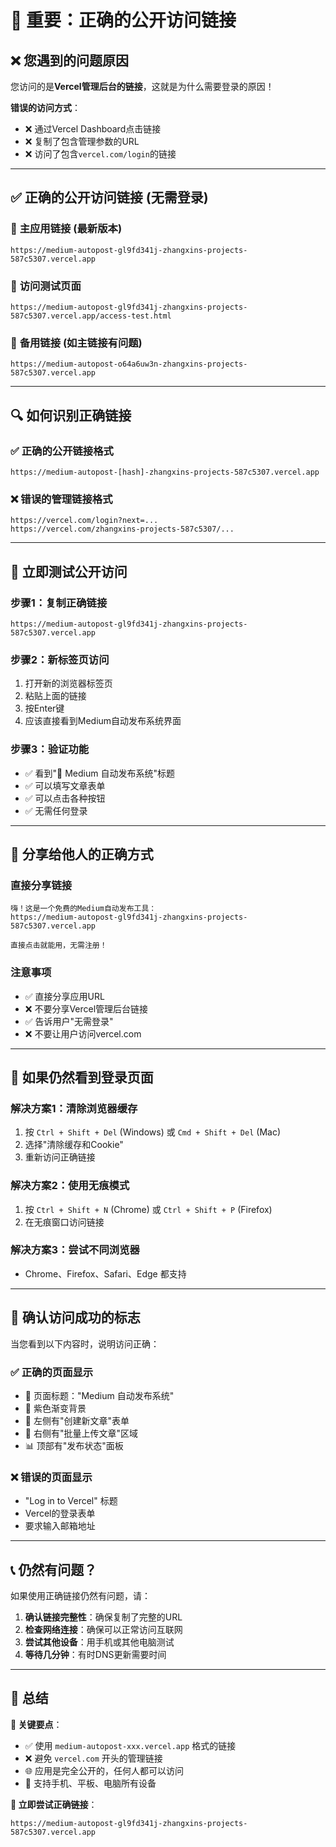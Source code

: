 # 🚨 重要：正确的公开访问链接

## ❌ **您遇到的问题原因**

您访问的是**Vercel管理后台的链接**，这就是为什么需要登录的原因！

**错误的访问方式**：
- ❌ 通过Vercel Dashboard点击链接
- ❌ 复制了包含管理参数的URL
- ❌ 访问了包含`vercel.com/login`的链接

---

## ✅ **正确的公开访问链接** (无需登录)

### 🎯 **主应用链接** (最新版本)
```
https://medium-autopost-gl9fd341j-zhangxins-projects-587c5307.vercel.app
```

### 🧪 **访问测试页面**
```
https://medium-autopost-gl9fd341j-zhangxins-projects-587c5307.vercel.app/access-test.html
```

### 🔄 **备用链接** (如主链接有问题)
```
https://medium-autopost-o64a6uw3n-zhangxins-projects-587c5307.vercel.app
```

---

## 🔍 **如何识别正确链接**

### ✅ **正确的公开链接格式**
```
https://medium-autopost-[hash]-zhangxins-projects-587c5307.vercel.app
```

### ❌ **错误的管理链接格式**
```
https://vercel.com/login?next=...
https://vercel.com/zhangxins-projects-587c5307/...
```

---

## 🚀 **立即测试公开访问**

### **步骤1：复制正确链接**
```
https://medium-autopost-gl9fd341j-zhangxins-projects-587c5307.vercel.app
```

### **步骤2：新标签页访问**
1. 打开新的浏览器标签页
2. 粘贴上面的链接
3. 按Enter键
4. 应该直接看到Medium自动发布系统界面

### **步骤3：验证功能**
- ✅ 看到"🚀 Medium 自动发布系统"标题
- ✅ 可以填写文章表单
- ✅ 可以点击各种按钮
- ✅ 无需任何登录

---

## 📱 **分享给他人的正确方式**

### **直接分享链接**
```
嗨！这是一个免费的Medium自动发布工具：
https://medium-autopost-gl9fd341j-zhangxins-projects-587c5307.vercel.app

直接点击就能用，无需注册！
```

### **注意事项**
- ✅ 直接分享应用URL
- ❌ 不要分享Vercel管理后台链接
- ✅ 告诉用户"无需登录"
- ❌ 不要让用户访问vercel.com

---

## 🔧 **如果仍然看到登录页面**

### **解决方案1：清除浏览器缓存**
1. 按 `Ctrl + Shift + Del` (Windows) 或 `Cmd + Shift + Del` (Mac)
2. 选择"清除缓存和Cookie"
3. 重新访问正确链接

### **解决方案2：使用无痕模式**
1. 按 `Ctrl + Shift + N` (Chrome) 或 `Ctrl + Shift + P` (Firefox)
2. 在无痕窗口访问链接

### **解决方案3：尝试不同浏览器**
- Chrome、Firefox、Safari、Edge 都支持

---

## 🎯 **确认访问成功的标志**

当您看到以下内容时，说明访问正确：

### ✅ **正确的页面显示**
- 🚀 页面标题："Medium 自动发布系统"
- 🎨 紫色渐变背景
- 📝 左侧有"创建新文章"表单
- 📁 右侧有"批量上传文章"区域
- 📊 顶部有"发布状态"面板

### ❌ **错误的页面显示**
- "Log in to Vercel" 标题
- Vercel的登录表单
- 要求输入邮箱地址

---

## 📞 **仍然有问题？**

如果使用正确链接仍然有问题，请：

1. **确认链接完整性**：确保复制了完整的URL
2. **检查网络连接**：确保可以正常访问互联网
3. **尝试其他设备**：用手机或其他电脑测试
4. **等待几分钟**：有时DNS更新需要时间

---

## 🎉 **总结**

**🔑 关键要点**：
- ✅ 使用 `medium-autopost-xxx.vercel.app` 格式的链接
- ❌ 避免 `vercel.com` 开头的管理链接
- 🌐 应用是完全公开的，任何人都可以访问
- 📱 支持手机、平板、电脑所有设备

**🔗 立即尝试正确链接**：
```
https://medium-autopost-gl9fd341j-zhangxins-projects-587c5307.vercel.app
``` 